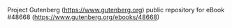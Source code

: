 Project Gutenberg (https://www.gutenberg.org) public repository for eBook #48668 (https://www.gutenberg.org/ebooks/48668)
